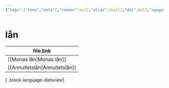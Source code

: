 ```yaml
---
{"tags":["tema","meta"],"temaer":null,"alias":[null],"del":null,"oppgave":null,"fag":null,"eksamen":null,"dg-publish":true,"title":"lån","date":"2023-06-01","modified":"2023-06-01","permalink":"/temaer/lan/","dgPassFrontmatter":true}
---
```



# lån
| file.link                         |
| --------------------------------- |
| [[Monas lån\|Monas lån]]       |
| [[Annuitetslån\|Annuitetslån]] |

{ .block-language-dataview}
